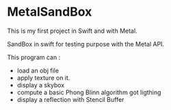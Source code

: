 # MetalSandBox
This is my first project in Swift and with Metal.

SandBox in swift for testing purpose with the Metal API.

This program can :
- load an obj file
- apply texture on it. 
- display a skybox
- compute a basic Phong Blinn algorithm got ligthing
- display a reflection with Stencil Buffer


